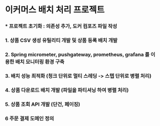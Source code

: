 # 이커머스 배치 처리 프로젝트

###                   * 프로젝트 초기화 : 의존성 추가, 도커 컴포즈 파일 작성

### 1. 상품 CSV 생성 유틸리티 개발 및 상품 등록 배치 개발

### 2. Spring micrometer, pushgateway, prometheus, grafana 를 이용한 배치 모니터링 환경 구축

### 3. 배치 성능 최적화 (청크 단위로 멀티 스레딩 -> 스텝 단위로 병렬 처리)

### 4. 상품 다운로드 배치 개발 (파일을 파티셔닝 하여 병렬 처리)

### 5. 상품 조회 API 개발 (단건, 페이징)

### 6 주문 결제 도메인 정의
